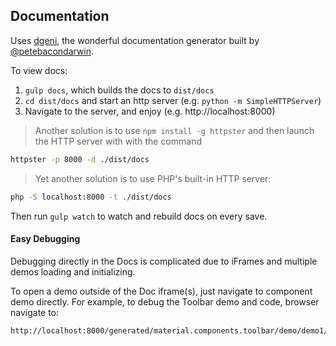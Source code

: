 Documentation
-------------

Uses [dgeni](http://github.com/angular/dgeni), the wonderful documentation generator built by [@petebacondarwin](https://github.com/petebacondarwin).

To view docs:

1. `gulp docs`, which builds the docs to `dist/docs`
2. `cd dist/docs` and start an http server (e.g. `python -m SimpleHTTPServer`)
3. Navigate to the server, and enjoy (e.g. http://localhost:8000)

> Another solution is to use `npm install -g httpster` and then launch the HTTP server with with the command
```sh
httpster -p 8000 -d ./dist/docs
```

> Yet another solution is to use PHP's built-in HTTP server:
```sh
php -S localhost:8000 -t ./dist/docs
```

Then run `gulp watch` to watch and rebuild docs on every save.

#### Easy Debugging

Debugging directly in the Docs is complicated due to iFrames and multiple demos loading and initializing.

To open a demo outside of the Doc iframe(s), just navigate to component demo directly. For example, to debug the Toolbar demo and code, browser navigate to:

```sh
http://localhost:8000/generated/material.components.toolbar/demo/demo1/index.html
```
